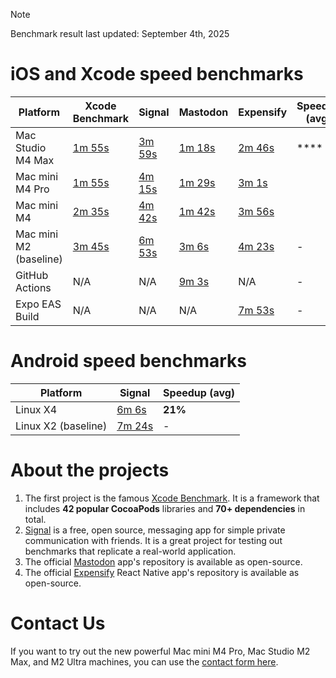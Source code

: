 
> [!NOTE]
> Benchmark result last updated: September 4th, 2025

# iOS and Xcode speed benchmarks

Platform | Xcode Benchmark | Signal | Mastodon | Expensify | Speedup (avg)
--- | --- | --- | --- | --- | ---
Mac Studio M4 Max | [1m 55s](https://codemagic.io/app/65a681d3ce3bc23535e15f5e/build/6705025a11c8161bba66419d) | [3m 59s](https://codemagic.io/app/67adbb042083e60da9a98395/build/68bae7ed07e933bf9cda224c) | [1m 18s](https://codemagic.io/app/65a42cf8f3786c75977de546/build/68bae407fa533b8901524a95) | [2m 46s](https://codemagic.io/app/660936c197f2bee5b7353663/build/67365494bdb50729da7ac73a) | ****
Mac mini M4 Pro | [1m 55s](https://codemagic.io/app/65a681d3ce3bc23535e15f5e/build/67ada5ec9db86a6dda96f61b) | [4m 15s](https://codemagic.io/app/67adbb042083e60da9a98395/build/67adc0c81809a963f9589c2f) | [1m 29s](https://codemagic.io/app/65a42cf8f3786c75977de546/build/67acc9fa766d68168119eecc) | [3m 1s](https://codemagic.io/app/660936c197f2bee5b7353663/build/67acc2f30de29e74152c81cc) |
Mac mini M4 | [2m 35s](https://codemagic.io/app/65a681d3ce3bc23535e15f5e/build/67ada648d5e5fc402a5d8d65) | [4m 42s](https://codemagic.io/app/67adbb042083e60da9a98395/build/67adc085a7f578f13d09be0b) | [1m 42s](https://codemagic.io/app/65a42cf8f3786c75977de546/build/67accb9b300c3f169e4bac01) | [3m 56s](https://codemagic.io/app/660936c197f2bee5b7353663/build/67acc37c97e6a0538526180a) |
Mac mini M2 (baseline) | [3m 45s](https://codemagic.io/app/65a681d3ce3bc23535e15f5e/build/66167c6ec43448ce8901e144) | [6m 53s](https://codemagic.io/app/67adbb042083e60da9a98395/build/67adbceac7740942d4f4443e) | [3m 6s](https://codemagic.io/app/65a42cf8f3786c75977de546/build/66167cc8f33970f5ab6b0803) | [4m 23s](https://codemagic.io/app/660936c197f2bee5b7353663/build/673654731bd5c81d4bac8598) | -
GitHub Actions | N/A | N/A | [9m 3s](https://github.com/codemagic-ci-cd/codemagic-benchmarks-projects-mastodon-ios/actions/runs/7585480789) | N/A | -
Expo EAS Build | N/A | N/A | N/A | [7m 53s](https://expo.dev/accounts/icarusduz/projects/newexpensify/builds/0b4aaef9-139b-4c01-b983-4547dc6658ed) | -

# Android speed benchmarks

Platform | Signal | Speedup (avg)
--- | --- | ---
Linux X4 | [6m 6s](https://codemagic.io/app/68a446079dc90741beb93701/build/68aefbd77ed34178e54e3f60) | **21%**
Linux X2 (baseline) | [7m 24s](https://codemagic.io/app/68a446079dc90741beb93701/build/68aefbb3f4e6c76e6a021c6c) | -

# About the projects

1. The first project is the famous [Xcode Benchmark](https://github.com/codemagic-ci-cd/codemagic-benchmarks-projects-xcodeBenchmark/tree/master). It is a framework that includes **42 popular CocoaPods** libraries and **70+ dependencies** in total.
2. [Signal](https://github.com/codemagic-ci-cd/codemagic-benchmarks-projects-signal_ios) is a free, open source, messaging app for simple private communication with friends. It is a great project for testing out benchmarks that replicate a real-world application.
3. The official [Mastodon](https://github.com/codemagic-ci-cd/codemagic-benchmarks-projects-mastodon-ios) app's repository is available as open-source.
4. The official [Expensify](https://github.com/codemagic-ci-cd/codemagic-benchmarks-project-expensify_chat_app) React Native app's repository is available as open-source.

# Contact Us
If you want to try out the new powerful Mac mini M4 Pro, Mac Studio M2 Max, and M2 Ultra machines, you can use the [contact form here](https://codemagic.io/contact/).
